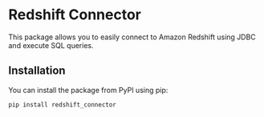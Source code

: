 # Redshift Connector

This package allows you to easily connect to Amazon Redshift using JDBC and execute SQL queries.

## Installation

You can install the package from PyPI using pip:

```bash
pip install redshift_connector
